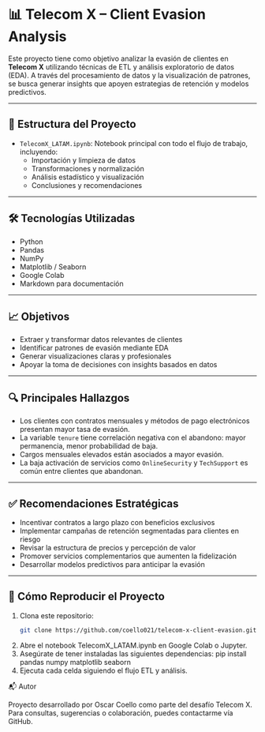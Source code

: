 # 📊 Telecom X – Client Evasion Analysis

Este proyecto tiene como objetivo analizar la evasión de clientes en **Telecom X** utilizando técnicas de ETL y análisis exploratorio de datos (EDA). A través del procesamiento de datos y la visualización de patrones, se busca generar insights que apoyen estrategias de retención y modelos predictivos.

---

## 🧱 Estructura del Proyecto

- `TelecomX_LATAM.ipynb`: Notebook principal con todo el flujo de trabajo, incluyendo:
  - Importación y limpieza de datos
  - Transformaciones y normalización
  - Análisis estadístico y visualización
  - Conclusiones y recomendaciones

---

## 🛠️ Tecnologías Utilizadas

- Python
- Pandas
- NumPy
- Matplotlib / Seaborn
- Google Colab
- Markdown para documentación

---

## 📈 Objetivos

- Extraer y transformar datos relevantes de clientes
- Identificar patrones de evasión mediante EDA
- Generar visualizaciones claras y profesionales
- Apoyar la toma de decisiones con insights basados en datos

---

## 🔍 Principales Hallazgos

- Los clientes con contratos mensuales y métodos de pago electrónicos presentan mayor tasa de evasión.
- La variable `tenure` tiene correlación negativa con el abandono: mayor permanencia, menor probabilidad de baja.
- Cargos mensuales elevados están asociados a mayor evasión.
- La baja activación de servicios como `OnlineSecurity` y `TechSupport` es común entre clientes que abandonan.

---

## ✅ Recomendaciones Estratégicas

- Incentivar contratos a largo plazo con beneficios exclusivos
- Implementar campañas de retención segmentadas para clientes en riesgo
- Revisar la estructura de precios y percepción de valor
- Promover servicios complementarios que aumenten la fidelización
- Desarrollar modelos predictivos para anticipar la evasión

---

## 🚀 Cómo Reproducir el Proyecto

1. Clona este repositorio:
   ```bash
   git clone https://github.com/coello021/telecom-x-client-evasion.git
   
   
2. Abre el notebook TelecomX_LATAM.ipynb en Google Colab o Jupyter.
3. Asegúrate de tener instaladas las siguientes dependencias:
   pip install pandas numpy matplotlib seaborn
4. Ejecuta cada celda siguiendo el flujo ETL y análisis.

📬 Autor

Proyecto desarrollado por Oscar Coello como parte del desafío Telecom X. Para consultas, sugerencias o colaboración, puedes contactarme vía GitHub.
